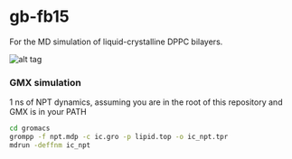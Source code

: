 # gb-fb15
For the MD simulation of liquid-crystalline DPPC bilayers.

![alt tag](https://raw.githubusercontent.com/pandegroup/gb-fb15/master/vis/ic.png)


### GMX simulation
1 ns of NPT dynamics, assuming you are in the root of this repository and GMX is in your PATH

```bash
cd gromacs
grompp -f npt.mdp -c ic.gro -p lipid.top -o ic_npt.tpr
mdrun -deffnm ic_npt
```
